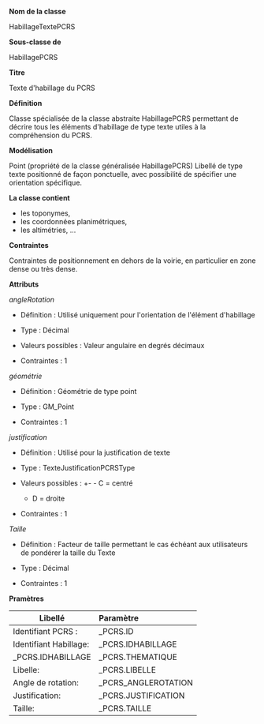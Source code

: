 **Nom de la classe**

HabillageTextePCRS

**Sous-classe de**

HabillagePCRS

**Titre**

Texte d'habillage du PCRS

**Définition**

Classe spécialisée de la classe abstraite HabillagePCRS permettant de décrire tous les éléments d'habillage de type texte utiles à la compréhension du PCRS.

**Modélisation**

Point (propriété de la classe généralisée HabillagePCRS) Libellé de type texte positionné de façon ponctuelle, avec possibilité de spécifier une orientation spécifique.

**La classe contient**

- les toponymes,
- les coordonnées planimétriques,
- les altimétries,
...

**Contraintes**

Contraintes de positionnement en dehors de la voirie, en particulier en zone dense ou très dense.

**Attributs**

*angleRotation*

- Définition : Utilisé uniquement pour l'orientation de l'élément d'habillage

- Type : Décimal

- Valeurs possibles : Valeur angulaire en degrés décimaux

- Contraintes : 1

*géométrie*

- Définition : Géométrie de type point

- Type : GM_Point

- Contraintes : 1

*justification*

- Définition : Utilisé pour la justification de texte

- Type : TexteJustificationPCRSType

- Valeurs possibles :
+-  - C = centré
  - D = droite

- Contraintes : 1

*Taille*

- Définition : Facteur de taille permettant le cas échéant aux utilisateurs de pondérer la taille du Texte

- Type : Décimal

- Contraintes : 1

**Pramètres**

| Libellé | Paramètre |
| ---------|:-------------|
|Identifiant PCRS :|_PCRS.ID|
|Identifiant Habillage:|_PCRS.IDHABILLAGE|
|_PCRS.IDHABILLAGE|_PCRS.THEMATIQUE|
|Libelle:|_PCRS.LIBELLE|
|Angle de rotation:|_PCRS_ANGLEROTATION|
|Justification:|_PCRS.JUSTIFICATION|
|Taille:|_PCRS.TAILLE|
